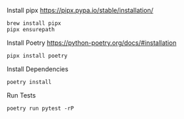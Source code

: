 



Install pipx
https://pipx.pypa.io/stable/installation/

```
brew install pipx
pipx ensurepath
```


Install Poetry
https://python-poetry.org/docs/#installation

```
pipx install poetry
```


Install Dependencies

```
poetry install
```

Run Tests

```
poetry run pytest -rP
```
